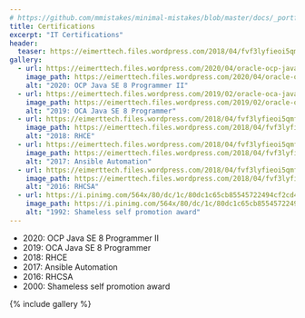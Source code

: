 ```yaml
---
# https://github.com/mmistakes/minimal-mistakes/blob/master/docs/_portfolio/foo-bar-website.md?plain=1
title: Certifications
excerpt: "IT Certifications"
header:
  teaser: https://eimerttech.files.wordpress.com/2018/04/fvf3lyfieoi5qmfjqvvoigyaduaequ3cupsqx2ksdxt6rw46lq3xczjwrjnv7iltxve4i6vb7otcg4u5nqytcna62ruwocm34wwbuyq.png
gallery:
  - url: https://eimerttech.files.wordpress.com/2020/04/oracle-ocp-java-se-8-programmer-ii-1.png
    image_path: https://eimerttech.files.wordpress.com/2020/04/oracle-ocp-java-se-8-programmer-ii-1.png
    alt: "2020: OCP Java SE 8 Programmer II"
  - url: https://eimerttech.files.wordpress.com/2019/02/oracle-oca-java-se-8-programmer.png
    image_path: https://eimerttech.files.wordpress.com/2019/02/oracle-oca-java-se-8-programmer.png
    alt: "2019: OCA Java SE 8 Programmer"
  - url: https://eimerttech.files.wordpress.com/2018/04/fvf3lyfieoi5qmfjqvvoigyaduaequ3cupsqx2ksdxt6rw46lq3xczjwrjnv7iltxve4i6vb7otcg4u5nqytcna62ruwocm34wwbuyq.png
    image_path: https://eimerttech.files.wordpress.com/2018/04/fvf3lyfieoi5qmfjqvvoigyaduaequ3cupsqx2ksdxt6rw46lq3xczjwrjnv7iltxve4i6vb7otcg4u5nqytcna62ruwocm34wwbuyq.png
    alt: "2018: RHCE"
  - url: https://eimerttech.files.wordpress.com/2018/04/fvf3lyfieoi5qmfjqvvoigyaduaequ3cupsqx2ksdxt6rw46lq34ufha6egv4mx6oeqwwneduiwxwpuwtpnozcaxtqd32bj2plfphs3stvwdcmjud3kgszyjtps2ygtcokowymjrgqpni2lhbgn6lla2mi.png
    image_path: https://eimerttech.files.wordpress.com/2018/04/fvf3lyfieoi5qmfjqvvoigyaduaequ3cupsqx2ksdxt6rw46lq34ufha6egv4mx6oeqwwneduiwxwpuwtpnozcaxtqd32bj2plfphs3stvwdcmjud3kgszyjtps2ygtcokowymjrgqpni2lhbgn6lla2mi.png
    alt: "2017: Ansible Automation"
  - url: https://eimerttech.files.wordpress.com/2018/04/fvf3lyfieoi5qmfjqvvoigyaduaequ3cupsqx2ksdxt6rw46lq3t7ulz55kzz56sko7eq3ettlyzq4u5nqytcna62ruwocm34wwbuyq.png
    image_path: https://eimerttech.files.wordpress.com/2018/04/fvf3lyfieoi5qmfjqvvoigyaduaequ3cupsqx2ksdxt6rw46lq3t7ulz55kzz56sko7eq3ettlyzq4u5nqytcna62ruwocm34wwbuyq.png
    alt: "2016: RHCSA"
  - url: https://i.pinimg.com/564x/80/dc/1c/80dc1c65cb85545722494cf2cd4f08bc.jpg
    image_path: https://i.pinimg.com/564x/80/dc/1c/80dc1c65cb85545722494cf2cd4f08bc.jpg
    alt: "1992: Shameless self promotion award"
---
```


- 2020: OCP Java SE 8 Programmer II
- 2019: OCA Java SE 8 Programmer
- 2018: RHCE
- 2017: Ansible Automation
- 2016: RHCSA
- 2000: Shameless self promotion award

{% include gallery %}
